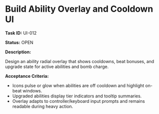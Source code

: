 # Build Ability Overlay and Cooldown UI

**Task ID:** UI-012

**Status:** OPEN

**Description:**

Design an ability radial overlay that shows cooldowns, beat bonuses, and upgrade state for active abilities and bomb charge.

**Acceptance Criteria:**

- Icons pulse or glow when abilities are off cooldown and highlight on-beat windows.
- Upgraded abilities display tier indicators and tooltip summaries.
- Overlay adapts to controller/keyboard input prompts and remains readable during heavy action.
